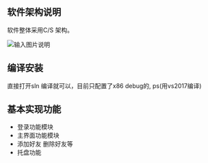 ## 软件架构说明

软件整体采用C/S 架构。


![输入图片说明](https://images.gitee.com/uploads/images/2021/0503/123258_c1ac8c98_7500763.png "im.png")


## 编译安装

直接打开sln 编译就可以，目前只配置了x86 debug的, ps(用vs2017编译)



## 基本实现功能

- 登录功能模块
- 主界面功能模块
- 添加好友 删除好友等
- 托盘功能
